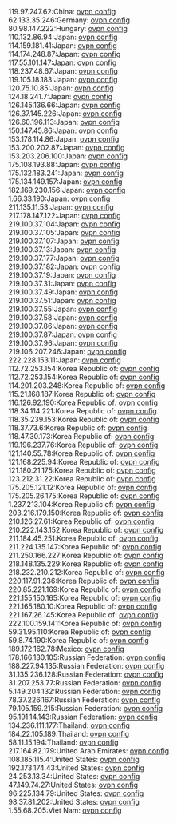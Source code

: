 119.97.247.62:China: [ovpn config](vpn/119_97_247_62.ovpn)  
62.133.35.246:Germany: [ovpn config](vpn/62_133_35_246.ovpn)  
80.98.147.222:Hungary: [ovpn config](vpn/80_98_147_222.ovpn)  
110.132.86.94:Japan: [ovpn config](vpn/110_132_86_94.ovpn)  
114.159.181.41:Japan: [ovpn config](vpn/114_159_181_41.ovpn)  
114.174.248.87:Japan: [ovpn config](vpn/114_174_248_87.ovpn)  
117.55.101.147:Japan: [ovpn config](vpn/117_55_101_147.ovpn)  
118.237.48.67:Japan: [ovpn config](vpn/118_237_48_67.ovpn)  
119.105.18.183:Japan: [ovpn config](vpn/119_105_18_183.ovpn)  
120.75.10.85:Japan: [ovpn config](vpn/120_75_10_85.ovpn)  
124.18.241.7:Japan: [ovpn config](vpn/124_18_241_7.ovpn)  
126.145.136.66:Japan: [ovpn config](vpn/126_145_136_66.ovpn)  
126.37.145.226:Japan: [ovpn config](vpn/126_37_145_226.ovpn)  
126.60.196.113:Japan: [ovpn config](vpn/126_60_196_113.ovpn)  
150.147.45.86:Japan: [ovpn config](vpn/150_147_45_86.ovpn)  
153.178.114.86:Japan: [ovpn config](vpn/153_178_114_86.ovpn)  
153.200.202.87:Japan: [ovpn config](vpn/153_200_202_87.ovpn)  
153.203.206.100:Japan: [ovpn config](vpn/153_203_206_100.ovpn)  
175.108.193.88:Japan: [ovpn config](vpn/175_108_193_88.ovpn)  
175.132.183.241:Japan: [ovpn config](vpn/175_132_183_241.ovpn)  
175.134.149.157:Japan: [ovpn config](vpn/175_134_149_157.ovpn)  
182.169.230.156:Japan: [ovpn config](vpn/182_169_230_156.ovpn)  
1.66.33.190:Japan: [ovpn config](vpn/1_66_33_190.ovpn)  
211.135.11.53:Japan: [ovpn config](vpn/211_135_11_53.ovpn)  
217.178.147.122:Japan: [ovpn config](vpn/217_178_147_122.ovpn)  
219.100.37.104:Japan: [ovpn config](vpn/219_100_37_104.ovpn)  
219.100.37.105:Japan: [ovpn config](vpn/219_100_37_105.ovpn)  
219.100.37.107:Japan: [ovpn config](vpn/219_100_37_107.ovpn)  
219.100.37.13:Japan: [ovpn config](vpn/219_100_37_13.ovpn)  
219.100.37.177:Japan: [ovpn config](vpn/219_100_37_177.ovpn)  
219.100.37.182:Japan: [ovpn config](vpn/219_100_37_182.ovpn)  
219.100.37.19:Japan: [ovpn config](vpn/219_100_37_19.ovpn)  
219.100.37.31:Japan: [ovpn config](vpn/219_100_37_31.ovpn)  
219.100.37.49:Japan: [ovpn config](vpn/219_100_37_49.ovpn)  
219.100.37.51:Japan: [ovpn config](vpn/219_100_37_51.ovpn)  
219.100.37.55:Japan: [ovpn config](vpn/219_100_37_55.ovpn)  
219.100.37.58:Japan: [ovpn config](vpn/219_100_37_58.ovpn)  
219.100.37.86:Japan: [ovpn config](vpn/219_100_37_86.ovpn)  
219.100.37.87:Japan: [ovpn config](vpn/219_100_37_87.ovpn)  
219.100.37.96:Japan: [ovpn config](vpn/219_100_37_96.ovpn)  
219.106.207.246:Japan: [ovpn config](vpn/219_106_207_246.ovpn)  
222.228.153.11:Japan: [ovpn config](vpn/222_228_153_11.ovpn)  
112.72.253.154:Korea Republic of: [ovpn config](vpn/112_72_253_154.ovpn)  
112.72.253.154:Korea Republic of: [ovpn config](vpn/112_72_253_154.ovpn)  
114.201.203.248:Korea Republic of: [ovpn config](vpn/114_201_203_248.ovpn)  
115.21.168.187:Korea Republic of: [ovpn config](vpn/115_21_168_187.ovpn)  
116.126.92.190:Korea Republic of: [ovpn config](vpn/116_126_92_190.ovpn)  
118.34.114.221:Korea Republic of: [ovpn config](vpn/118_34_114_221.ovpn)  
118.35.239.153:Korea Republic of: [ovpn config](vpn/118_35_239_153.ovpn)  
118.37.73.6:Korea Republic of: [ovpn config](vpn/118_37_73_6.ovpn)  
118.47.30.173:Korea Republic of: [ovpn config](vpn/118_47_30_173.ovpn)  
119.196.237.76:Korea Republic of: [ovpn config](vpn/119_196_237_76.ovpn)  
121.140.55.78:Korea Republic of: [ovpn config](vpn/121_140_55_78.ovpn)  
121.168.225.94:Korea Republic of: [ovpn config](vpn/121_168_225_94.ovpn)  
121.180.21.175:Korea Republic of: [ovpn config](vpn/121_180_21_175.ovpn)  
123.212.31.22:Korea Republic of: [ovpn config](vpn/123_212_31_22.ovpn)  
175.205.121.12:Korea Republic of: [ovpn config](vpn/175_205_121_12.ovpn)  
175.205.26.175:Korea Republic of: [ovpn config](vpn/175_205_26_175.ovpn)  
1.237.213.104:Korea Republic of: [ovpn config](vpn/1_237_213_104.ovpn)  
203.216.179.150:Korea Republic of: [ovpn config](vpn/203_216_179_150.ovpn)  
210.126.27.61:Korea Republic of: [ovpn config](vpn/210_126_27_61.ovpn)  
210.222.143.152:Korea Republic of: [ovpn config](vpn/210_222_143_152.ovpn)  
211.184.45.251:Korea Republic of: [ovpn config](vpn/211_184_45_251.ovpn)  
211.224.135.147:Korea Republic of: [ovpn config](vpn/211_224_135_147.ovpn)  
211.250.166.227:Korea Republic of: [ovpn config](vpn/211_250_166_227.ovpn)  
218.148.135.229:Korea Republic of: [ovpn config](vpn/218_148_135_229.ovpn)  
218.232.210.212:Korea Republic of: [ovpn config](vpn/218_232_210_212.ovpn)  
220.117.91.236:Korea Republic of: [ovpn config](vpn/220_117_91_236.ovpn)  
220.85.221.169:Korea Republic of: [ovpn config](vpn/220_85_221_169.ovpn)  
221.155.150.165:Korea Republic of: [ovpn config](vpn/221_155_150_165.ovpn)  
221.165.180.10:Korea Republic of: [ovpn config](vpn/221_165_180_10.ovpn)  
221.167.26.145:Korea Republic of: [ovpn config](vpn/221_167_26_145.ovpn)  
222.100.159.141:Korea Republic of: [ovpn config](vpn/222_100_159_141.ovpn)  
59.31.95.110:Korea Republic of: [ovpn config](vpn/59_31_95_110.ovpn)  
59.8.74.190:Korea Republic of: [ovpn config](vpn/59_8_74_190.ovpn)  
189.172.162.78:Mexico: [ovpn config](vpn/189_172_162_78.ovpn)  
178.166.130.105:Russian Federation: [ovpn config](vpn/178_166_130_105.ovpn)  
188.227.94.135:Russian Federation: [ovpn config](vpn/188_227_94_135.ovpn)  
31.135.236.128:Russian Federation: [ovpn config](vpn/31_135_236_128.ovpn)  
31.207.253.77:Russian Federation: [ovpn config](vpn/31_207_253_77.ovpn)  
5.149.204.132:Russian Federation: [ovpn config](vpn/5_149_204_132.ovpn)  
78.37.226.167:Russian Federation: [ovpn config](vpn/78_37_226_167.ovpn)  
79.105.159.215:Russian Federation: [ovpn config](vpn/79_105_159_215.ovpn)  
95.191.14.143:Russian Federation: [ovpn config](vpn/95_191_14_143.ovpn)  
134.236.111.177:Thailand: [ovpn config](vpn/134_236_111_177.ovpn)  
184.22.105.189:Thailand: [ovpn config](vpn/184_22_105_189.ovpn)  
58.11.15.194:Thailand: [ovpn config](vpn/58_11_15_194.ovpn)  
217.164.82.179:United Arab Emirates: [ovpn config](vpn/217_164_82_179.ovpn)  
108.185.115.4:United States: [ovpn config](vpn/108_185_115_4.ovpn)  
192.173.174.43:United States: [ovpn config](vpn/192_173_174_43.ovpn)  
24.253.13.34:United States: [ovpn config](vpn/24_253_13_34.ovpn)  
47.149.74.27:United States: [ovpn config](vpn/47_149_74_27.ovpn)  
96.225.134.79:United States: [ovpn config](vpn/96_225_134_79.ovpn)  
98.37.81.202:United States: [ovpn config](vpn/98_37_81_202.ovpn)  
1.55.68.205:Viet Nam: [ovpn config](vpn/1_55_68_205.ovpn)  
